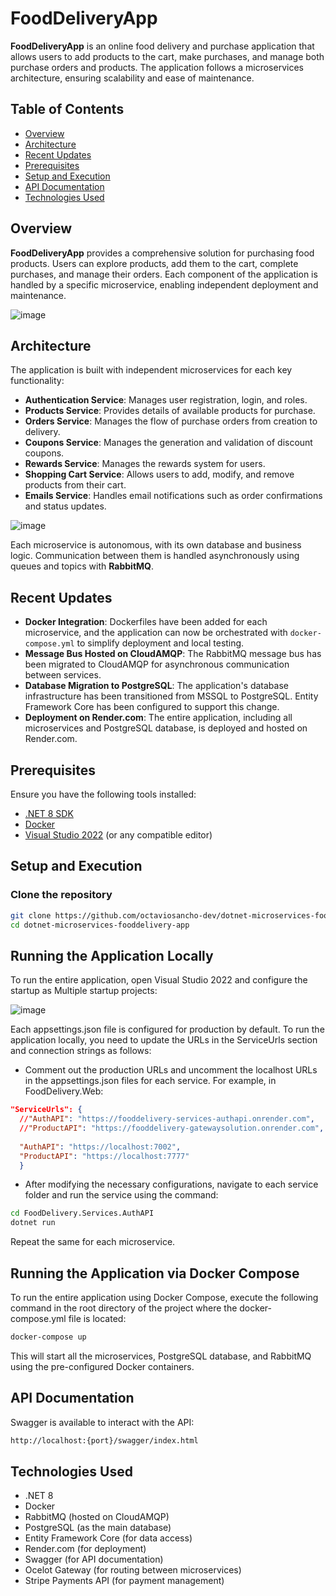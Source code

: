 # FoodDeliveryApp

**FoodDeliveryApp** is an online food delivery and purchase application that allows users to add products to the cart, make purchases, and manage both purchase orders and products. The application follows a microservices architecture, ensuring scalability and ease of maintenance.

## Table of Contents

- [Overview](#overview)
- [Architecture](#architecture)
- [Recent Updates](#recent-updates)
- [Prerequisites](#prerequisites)
- [Setup and Execution](#setup-and-execution)
- [API Documentation](#api-documentation)
- [Technologies Used](#technologies-used)

## Overview

**FoodDeliveryApp** provides a comprehensive solution for purchasing food products. Users can explore products, add them to the cart, complete purchases, and manage their orders. Each component of the application is handled by a specific microservice, enabling independent deployment and maintenance.

![image](https://github.com/user-attachments/assets/c2935573-c298-4f28-8a08-e557b817b8c3)

## Architecture

The application is built with independent microservices for each key functionality:

- **Authentication Service**: Manages user registration, login, and roles.
- **Products Service**: Provides details of available products for purchase.
- **Orders Service**: Manages the flow of purchase orders from creation to delivery.
- **Coupons Service**: Manages the generation and validation of discount coupons.
- **Rewards Service**: Manages the rewards system for users.
- **Shopping Cart Service**: Allows users to add, modify, and remove products from their cart.
- **Emails Service**: Handles email notifications such as order confirmations and status updates.

![image](https://github.com/user-attachments/assets/332e3d51-a293-487a-a24c-3248be3d21f6)

Each microservice is autonomous, with its own database and business logic. Communication between them is handled asynchronously using queues and topics with **RabbitMQ**.

## Recent Updates

- **Docker Integration**: Dockerfiles have been added for each microservice, and the application can now be orchestrated with `docker-compose.yml` to simplify deployment and local testing.
- **Message Bus Hosted on CloudAMQP**: The RabbitMQ message bus has been migrated to CloudAMQP for asynchronous communication between services.
- **Database Migration to PostgreSQL**: The application's database infrastructure has been transitioned from MSSQL to PostgreSQL. Entity Framework Core has been configured to support this change.
- **Deployment on Render.com**: The entire application, including all microservices and PostgreSQL database, is deployed and hosted on Render.com.

## Prerequisites

Ensure you have the following tools installed:

- [.NET 8 SDK](https://dotnet.microsoft.com/download/dotnet/8.0)
- [Docker](https://www.docker.com/)
- [Visual Studio 2022](https://visualstudio.microsoft.com/) (or any compatible editor)

## Setup and Execution


### Clone the repository

```bash
git clone https://github.com/octaviosancho-dev/dotnet-microservices-fooddelivery-app.git
cd dotnet-microservices-fooddelivery-app
```


## Running the Application Locally

To run the entire application, open Visual Studio 2022 and configure the startup as Multiple startup projects:

![image](https://github.com/user-attachments/assets/7a9c8218-918b-4405-8d05-9499d2596e38)


Each appsettings.json file is configured for production by default. To run the application locally, you need to update the URLs in the ServiceUrls section and connection strings as follows:

- Comment out the production URLs and uncomment the localhost URLs in the appsettings.json files for each service. For example, in FoodDelivery.Web:

```json
"ServiceUrls": {
  //"AuthAPI": "https://fooddelivery-services-authapi.onrender.com",
  //"ProductAPI": "https://fooddelivery-gatewaysolution.onrender.com",
  
  "AuthAPI": "https://localhost:7002",
  "ProductAPI": "https://localhost:7777"
  }
```

- After modifying the necessary configurations, navigate to each service folder and run the service using the command:

```bash
cd FoodDelivery.Services.AuthAPI
dotnet run
```
Repeat the same for each microservice.


## Running the Application via Docker Compose
To run the entire application using Docker Compose, execute the following command in the root directory of the project where the docker-compose.yml file is located:

```bash
docker-compose up
```
This will start all the microservices, PostgreSQL database, and RabbitMQ using the pre-configured Docker containers.

## API Documentation

Swagger is available to interact with the API:

```bash
http://localhost:{port}/swagger/index.html
```

## Technologies Used

- .NET 8
- Docker
- RabbitMQ (hosted on CloudAMQP)
- PostgreSQL (as the main database)
- Entity Framework Core (for data access)
- Render.com (for deployment)
- Swagger (for API documentation)
- Ocelot Gateway (for routing between microservices)
- Stripe Payments API (for payment management)

  
